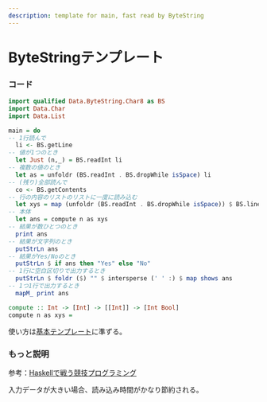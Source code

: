 ```yaml
---
description: template for main, fast read by ByteString
---
```


# ByteStringテンプレート

### コード

```haskell
import qualified Data.ByteString.Char8 as BS
import Data.Char
import Data.List

main = do
-- 1行読んで
  li <- BS.getLine
-- 値が1つのとき
  let Just (n,_) = BS.readInt li
-- 複数の値のとき
  let as = unfoldr (BS.readInt . BS.dropWhile isSpace) li
-- (残り)全部読んで
  co <- BS.getContents
-- 行の内容のリストのリストに一度に読み込む
  let xys = map (unfoldr (BS.readInt . BS.dropWhile isSpace)) $ BS.lines co
-- 本体
  let ans = compute n as xys
-- 結果が数ひとつのとき
  print ans
-- 結果が文字列のとき
  putStrLn ans
-- 結果がYes/Noのとき
  putStrLn $ if ans then "Yes" else "No"
-- 1行に空白区切りで出力するとき
  putStrLn $ foldr ($) "" $ intersperse (' ' :) $ map shows ans
-- 1つ1行で出力するとき
  mapM_ print ans

compute :: Int -> [Int] -> [[Int]] -> [Int Bool]
compute n as xys =
```

使い方は[基本テンプレート](../basic-template.md)に準ずる。

### もっと説明

参考：[Haskellで戦う競技プログラミング](https://lab.miz-ar.info/kyopro-haskell/)

入力データが大きい場合、読み込み時間がかなり節約される。
